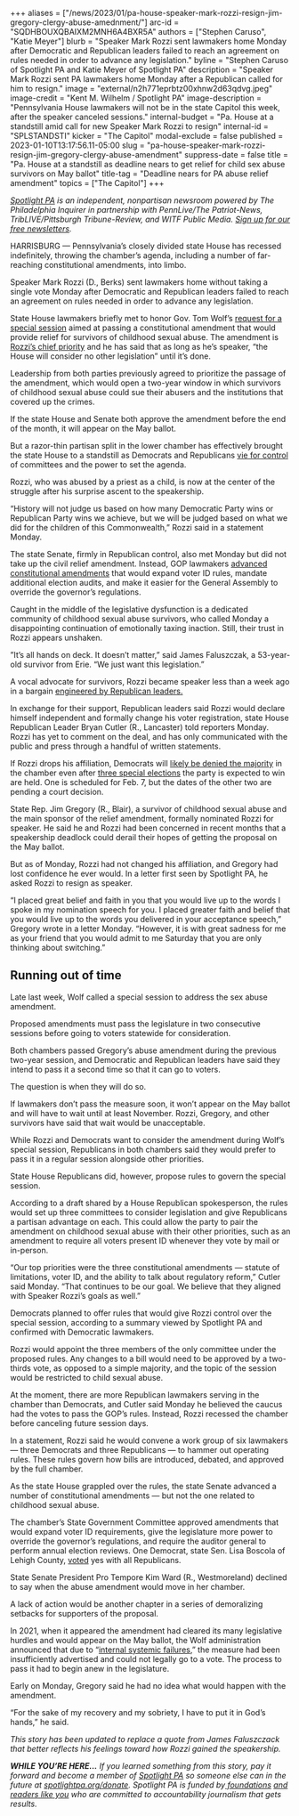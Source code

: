 +++
aliases = ["/news/2023/01/pa-house-speaker-mark-rozzi-resign-jim-gregory-clergy-abuse-amednment/"]
arc-id = "SQDHBOUXQBAIXM2MNH6A4BXR5A"
authors = ["Stephen Caruso", "Katie Meyer"]
blurb = "Speaker Mark Rozzi sent lawmakers home Monday after Democratic and Republican leaders failed to reach an agreement on rules needed in order to advance any legislation."
byline = "Stephen Caruso of Spotlight PA and Katie Meyer of Spotlight PA"
description = "Speaker Mark Rozzi sent PA lawmakers home Monday after a Republican called for him to resign."
image = "external/n2h771eprbtz00xhnw2d63qdvg.jpeg"
image-credit = "Kent M. Wilhelm / Spotlight PA"
image-description = "Pennsylvania House lawmakers will not be in the state Capitol this week, after the speaker canceled sessions."
internal-budget = "Pa. House at a standstill amid call for new Speaker Mark Rozzi to resign"
internal-id = "SPLSTANDSTI"
kicker = "The Capitol"
modal-exclude = false
published = 2023-01-10T13:17:56.11-05:00
slug = "pa-house-speaker-mark-rozzi-resign-jim-gregory-clergy-abuse-amendment"
suppress-date = false
title = "Pa. House at a standstill as deadline nears to get relief for child sex abuse survivors on May ballot"
title-tag = "Deadline nears for PA abuse relief amendment"
topics = ["The Capitol"]
+++

<a href="https://www.spotlightpa.org/"><i>Spotlight PA</i></a><i> is an independent, nonpartisan newsroom powered by The Philadelphia Inquirer in partnership with PennLive/The Patriot-News, TribLIVE/Pittsburgh Tribune-Review, and WITF Public Media. </i><a href="https://www.spotlightpa.org/newsletters"><i>Sign up for our free newsletters</i></a><i>.</i>

HARRISBURG — Pennsylvania’s closely divided state House has recessed indefinitely, throwing the chamber’s agenda, including a number of far-reaching constitutional amendments, into limbo.

Speaker Mark Rozzi (D., Berks) sent lawmakers home without taking a single vote Monday after Democratic and Republican leaders failed to reach an agreement on rules needed in order to advance any legislation.

State House lawmakers briefly met to honor Gov. Tom Wolf’s <a href="https://www.spotlightpa.org/news/2023/01/pa-legislature-tom-wolf-mark-rozzi-clergy-abuse-special-session/">request for a special session</a> aimed at passing a constitutional amendment that would provide relief for survivors of childhood sexual abuse. The amendment is <a href="https://www.spotlightpa.org/news/2023/01/pa-legislature-house-speaker-mark-rozzi-clergy-abuse-profile/">Rozzi’s chief priority</a> and he has said that as long as he’s speaker, “the House will consider no other legislation” until it’s done.

<script src="https://www.spotlightpa.org/embed.js" async></script><div data-spl-embed-version="1" data-spl-src="https://www.spotlightpa.org/embeds/newsletter/"></div>


Leadership from both parties previously agreed to prioritize the passage of the amendment, which would open a two-year window in which survivors of childhood sexual abuse could sue their abusers and the institutions that covered up the crimes.

If the state House and Senate both approve the amendment before the end of the month, it will appear on the May ballot.

But a razor-thin partisan split in the lower chamber has effectively brought the state House to a standstill as Democrats and Republicans <a href="https://www.spotlightpa.org/news/2023/01/pa-house-speaker-mark-rozzi-rule-changes/">vie for control</a> of committees and the power to set the agenda.

Rozzi, who was abused by a priest as a child, is now at the center of the struggle after his surprise ascent to the speakership.

“History will not judge us based on how many Democratic Party wins or Republican Party wins we achieve, but we will be judged based on what we did for the children of this Commonwealth,” Rozzi said in a statement Monday.

The state Senate, firmly in Republican control, also met Monday but did not take up the civil relief amendment. Instead, GOP lawmakers <a href="https://www.spotlightpa.org/news/2022/12/republicans-pa-house-control-constitional-amendments-abortion/">advanced constitutional amendments</a> that would expand voter ID rules, mandate additional election audits, and make it easier for the General Assembly to override the governor’s regulations.

Caught in the middle of the legislative dysfunction is a dedicated community of childhood sexual abuse survivors, who called Monday a disappointing continuation of emotionally taxing inaction. Still, their trust in Rozzi appears unshaken.

”It’s all hands on deck. It doesn’t matter,” said James Faluszczak, a 53-year-old survivor from Erie. “We just want this legislation.”

A vocal advocate for survivors, Rozzi became speaker less than a week ago in a bargain <a href="https://www.spotlightpa.org/news/2023/01/pa-house-speaker-mark-rozzi-behind-the-scenes/">engineered by Republican leaders. </a>

In exchange for their support, Republican leaders said Rozzi would declare himself independent and formally change his voter registration, state House Republican Leader Bryan Cutler (R., Lancaster) told reporters Monday. Rozzi has yet to comment on the deal, and has only communicated with the public and press through a handful of written statements.

If Rozzi drops his affiliation, Democrats will <a href="https://www.spotlightpa.org/news/2022/11/pa-election-2022-democrats-majority-summer-lee-austin-davis/" target="_blank">likely be denied the majority</a> in the chamber even after <a href="https://www.spotlightpa.org/news/2022/12/pa-2022-election-state-house-specials-joanna-mcclinton/">three special elections</a> the party is expected to win are held. One is scheduled for Feb. 7, but the dates of the other two are pending a court decision.

State Rep. Jim Gregory (R., Blair), a survivor of childhood sexual abuse and the main sponsor of the relief amendment, formally nominated Rozzi for speaker. He said he and Rozzi had been concerned in recent months that a speakership deadlock could derail their hopes of getting the proposal on the May ballot.

But as of Monday, Rozzi had not changed his affiliation, and Gregory had lost confidence he ever would. In a letter first seen by Spotlight PA, he asked Rozzi to resign as speaker.

“I placed great belief and faith in you that you would live up to the words I spoke in my nomination speech for you. I placed greater faith and belief that you would live up to the words you delivered in your acceptance speech,” Gregory wrote in a letter Monday. “However, it is with great sadness for me as your friend that you would admit to me Saturday that you are only thinking about switching.”

## Running out of time

Late last week, Wolf called a special session to address the sex abuse amendment.

Proposed amendments must pass the legislature in two consecutive sessions before going to voters statewide for consideration.

Both chambers passed Gregory’s abuse amendment during the previous two-year session, and Democratic and Republican leaders have said they intend to pass it a second time so that it can go to voters.

The question is when they will do so.

If lawmakers don’t pass the measure soon, it won’t appear on the May ballot and will have to wait until at least November. Rozzi, Gregory, and other survivors have said that wait would be unacceptable.

While Rozzi and Democrats want to consider the amendment during Wolf’s special session, Republicans in both chambers said they would prefer to pass it in a regular session alongside other priorities.

State House Republicans did, however, propose rules to govern the special session.

According to a draft shared by a House Republican spokesperson, the rules would set up three committees to consider legislation and give Republicans a partisan advantage on each. This could allow the party to pair the amendment on childhood sexual abuse with their other priorities, such as an amendment to require all voters present ID whenever they vote by mail or in-person.

“Our top priorities were the three constitutional amendments — statute of limitations, voter ID, and the ability to talk about regulatory reform,” Cutler said Monday. “That continues to be our goal. We believe that they aligned with Speaker Rozzi’s goals as well.”

Democrats planned to offer rules that would give Rozzi control over the special session, according to a summary viewed by Spotlight PA and confirmed with Democratic lawmakers.

Rozzi would appoint the three members of the only committee under the proposed rules. Any changes to a bill would need to be approved by a two-thirds vote, as opposed to a simple majority, and the topic of the session would be restricted to child sexual abuse.

At the moment, there are more Republican lawmakers serving in the chamber than Democrats, and Cutler said Monday he believed the caucus had the votes to pass the GOP’s rules. Instead, Rozzi recessed the chamber before canceling future session days.

In a statement, Rozzi said he would convene a work group of six lawmakers — three Democrats and three Republicans — to hammer out operating rules. These rules govern how bills are introduced, debated, and approved by the full chamber.

As the state House grappled over the rules, the state Senate advanced a number of constitutional amendments — but not the one related to childhood sexual abuse.

<script src="https://www.spotlightpa.org/embed.js" async></script><div data-spl-embed-version="1" data-spl-src="https://www.spotlightpa.org/embeds/donate/"></div>


The chamber’s State Government Committee approved amendments that would expand voter ID requirements, give the legislature more power to override the governor’s regulations, and require the auditor general to perform annual election reviews. One Democrat, state Sen. Lisa Boscola of Lehigh County, <a href="https://web.archive.org/20230110193518/https://www.legis.state.pa.us/cfdocs/legis/RCC/PUBLIC/listVoteSummary.cfm?sYear=2023&sInd=0&chamber=S&cteeCde=41&theDate=01/09/2023&RollCallId=8" target="_blank">voted</a> yes with all Republicans.

State Senate President Pro Tempore Kim Ward (R., Westmoreland) declined to say when the abuse amendment would move in her chamber.

A lack of action would be another chapter in a series of demoralizing setbacks for supporters of the proposal.

In 2021, when it appeared the amendment had cleared its many legislative hurdles and would appear on the May ballot, the Wolf administration announced that due to “<a href="https://www.spotlightpa.org/news/2021/05/pa-child-sex-abuse-legal-window-wolf-admin-blunder-report-findings/">internal systemic failures</a>,” the measure had been insufficiently advertised and could not legally go to a vote. The process to pass it had to begin anew in the legislature.

Early on Monday, Gregory said he had no idea what would happen with the amendment.

“For the sake of my recovery and my sobriety, I have to put it in God’s hands,” he said.

<i>This story has been updated to replace a quote from James Faluszczack that better reflects his feelings toward how Rozzi gained the speakership.</i>

<i><b>WHILE YOU’RE HERE...</b></i><i> If you learned something from this story, pay it forward and become a member of </i><a href="https://www.spotlightpa.org/"><i>Spotlight PA</i></a><i> so someone else can in the future at </i><a href="https://www.spotlightpa.org/donate"><i>spotlightpa.org/donate</i></a><i>. Spotlight PA is funded by</i><a href="https://www.spotlightpa.org/support"><i> foundations</i></a><i> </i><a href="https://www.spotlightpa.org/support"><i>and readers like you</i></a><i> who are committed to accountability journalism that gets results.</i>
